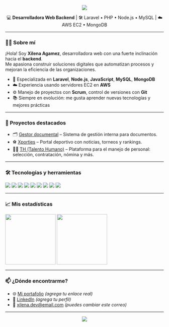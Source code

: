 <!-- portada/banner -->
<p align="center">
  <img src="https://capsule-render.vercel.app/api?type=waving&color=0:4F46E5,100:06B6D4&height=200&section=header&text=¡Hola%20soy%20Xilena%20Agamez!&fontSize=40&fontColor=FFFFFF&animation=fadeIn" />
</p>

<p align="center">
  💻 <b>Desarrolladora Web Backend</b> | 🛠️ Laravel • PHP • Node.js • MySQL | ☁️ AWS EC2 • MongoDB
</p>

---

### 👩‍💻 Sobre mí

¡Hola! Soy **Xilena Agamez**, desarrolladora web con una fuerte inclinación hacia el **backend**.  
Me apasiona construir soluciones digitales que automatizan procesos y mejoran la eficiencia de las organizaciones.

- 🔧 Especializada en **Laravel**, **Node.js**, **JavaScript**, **MySQL**, **MongoDB**
- ☁️ Experiencia usando servidores EC2 en **AWS**
- ⚙️ Manejo de proyectos con **Scrum**, control de versiones con **Git**
- 📚 Siempre en evolución: me gusta aprender nuevas tecnologías y mejores prácticas

---

### 🚀 Proyectos destacados

- 🗂️ [Gestor documental](https://github.com/xilena-agamez/gestor-documental) – Sistema de gestión interna para documentos.
- ⚽ [Xporties](https://github.com/xilena-agamez/xporties) – Portal deportivo con noticias, torneos y rankings.
- 🧑‍💼 [TH (Talento Humano)](https://github.com/xilena-agamez/sistema-talento) – Plataforma para el manejo de personal: selección, contratación, nómina y más.

---

### 🛠️ Tecnologías y herramientas

<p align="left">
  <img src="https://img.shields.io/badge/Laravel-FF2D20?style=for-the-badge&logo=laravel&logoColor=white"/>
  <img src="https://img.shields.io/badge/PHP-777BB4?style=for-the-badge&logo=php&logoColor=white"/>
  <img src="https://img.shields.io/badge/Node.js-339933?style=for-the-badge&logo=node.js&logoColor=white"/>
  <img src="https://img.shields.io/badge/MySQL-005C84?style=for-the-badge&logo=mysql&logoColor=white"/>
  <img src="https://img.shields.io/badge/SQLite-003B57?style=for-the-badge&logo=sqlite&logoColor=white"/>
  <img src="https://img.shields.io/badge/MongoDB-47A248?style=for-the-badge&logo=mongodb&logoColor=white"/>
  <img src="https://img.shields.io/badge/AWS EC2-FF9900?style=for-the-badge&logo=amazon-aws&logoColor=white"/>
  <img src="https://img.shields.io/badge/Git-F05032?style=for-the-badge&logo=git&logoColor=white"/>
  <img src="https://img.shields.io/badge/Scrum-6DB33F?style=for-the-badge&logo=scrumalliance&logoColor=white"/>
</p>

---

### 📈 Mis estadísticas

<p align="left">
  <img src="https://github-readme-stats.vercel.app/api?username=xilena-agamez&show_icons=true&theme=radical" height="160px"/>
  <img src="https://github-readme-stats.vercel.app/api/top-langs/?username=xilena-agamez&layout=compact&theme=radical" height="160px"/>
</p>

---

### 📫 ¿Dónde encontrarme?

- 🌐 [Mi portafolio](https://miportafolio.com) *(agrega tu enlace real)*
- 💼 [LinkedIn](https://linkedin.com/in/xilena-agamez) *(agrega tu perfil)*
- 📧 xilena.dev@email.com *(puedes cambiar este correo)*

---

<p align="center">
  <img src="https://capsule-render.vercel.app/api?type=waving&color=0:06B6D4,100:4F46E5&height=100&section=footer"/>
</p>

